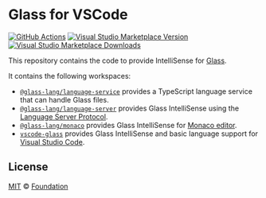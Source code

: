 # Glass for VSCode

[![GitHub Actions](https://github.com/foundation-ui/vscode-glass/workflows/main/badge.svg)](https://github.com/foundation-ui/vscode-glass/actions/workflows/main.yml)
[![Visual Studio Marketplace Version](https://img.shields.io/visual-studio-marketplace/v/foundation.vscode-glass)](https://marketplace.visualstudio.com/items?itemName=foundation.vscode-glass)
[![Visual Studio Marketplace Downloads](https://img.shields.io/visual-studio-marketplace/d/foundation.vscode-glass)](https://marketplace.visualstudio.com/items?itemName=foundation.vscode-glass)

This repository contains the code to provide IntelliSense for [Glass](https://www.glass-lang.com).

It contains the following workspaces:

*   [`@glass-lang/language-service`][] provides a TypeScript language service
    that can handle Glass files.
*   [`@glass-lang/language-server`][] provides Glass IntelliSense using the
    [Language Server Protocol][].
*   [`@glass-lang/monaco`][] provides Glass IntelliSense for [Monaco editor][].
*   [`vscode-glass`][] provides Glass IntelliSense and basic language support
    for [Visual Studio Code][].

## License

[MIT][] © [Foundation][glass]

[`@glass-lang/monaco`]: https://github.com/foundation-ui/vscode-glass/tree/main/packages/monaco

[`@glass-lang/language-server`]: https://github.com/foundation-ui/vscode-glass/tree/main/packages/language-server

[`@glass-lang/language-service`]: https://github.com/foundation-ui/vscode-glass/tree/main/packages/language-service

[`vscode-glass`]: https://github.com/foundation-ui/vscode-glass/tree/main/packages/vscode-glass

[glass]: https://foundation-ui.com

[language server protocol]: https://microsoft.github.io/language-server-protocol/

[monaco editor]: https://microsoft.github.io/monaco-editor/

[mit]: http://opensource.org/licenses/MIT

[visual studio code]: https://code.visualstudio.com/
